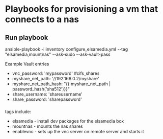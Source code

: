 # Playbooks for provisioning a vm that connects to a nas 

## Run playbook
ansible-playbook -i inventory configure_elsamedia.yml --tag "elsamedia,mountnas" --ask-sudo --ask-vault-pass

Example Vault entries

* vnc_password: 'mypassword'
#cifs_shares
* myshare_net_path: '//192.168.0.2/myshare'
* myshare_net_path_hash: "{{ myshare_net_path | password_hash('sha512')}}"
* share_username: 'shareusername'
* share_password: 'sharepassword'

###
tags include:
* elsamedia - install dev packages for the elsamedia box
* mountnas - mounts the nas shares
* enablevnc - sets up the vnc server on remote server and starts it
